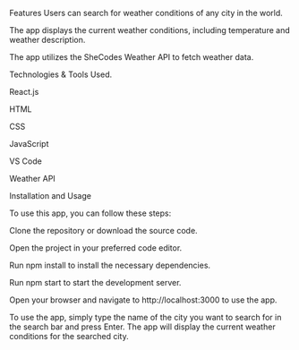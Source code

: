 Features
Users can search for weather conditions of any city in the world. 

The app displays the current weather conditions, including temperature and weather description.

The app utilizes the SheCodes Weather API to fetch weather data.

Technologies & Tools Used.

React.js

HTML

CSS

JavaScript

VS Code

Weather API

Installation and Usage

To use this app, you can follow these steps:

Clone the repository or download the source code.

Open the project in your preferred code editor.

Run npm install to install the necessary dependencies.

Run npm start to start the development server.

Open your browser and navigate to http://localhost:3000 to use the app.

To use the app, simply type the name of the city you want to search for in the search bar and press Enter. The app will display the current weather conditions for the searched city.
